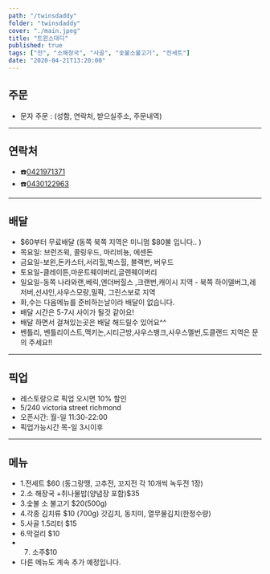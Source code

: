```yaml
---
path: "/twinsdaddy"
folder: "twinsdaddy"
cover: "./main.jpeg"
title: "트윈스대디"
published: true
tags: ["전", "소해장국", "사골", "숯불소불고기", "전세트"]
date: "2020-04-21T13:20:00"
---
```


## 주문
- 문자 주문 :
 (성함,
 연락처,
 받으실주소,
 주문내역)

---

## 연락처
- ☎️<a href="tel:0421971371">0421971371</a>
- ☎️<a href="tel:0430122963">0430122963</a>

---

## 배달
- $60부터 무료배달
(동쪽 북쪽 지역은 미니멈 $80불 입니다.. )
- 목요일: 브런즈윅, 콜링우드, 마리비뇽, 에센돈
- 금요일-보윈,돈카스터,서리힐,박스힐, 블랙번, 버우드
- 토요일-클레이튼,마운트웨이버리,글렌웨이버리
- 일요일-동쪽 나라와랜,베릭,엔더버힐스 ,크랜번,캐이시 지역 - 북쪽 하이델버그,레저버,선샤인,사우스모랑,밀팍, 그린스보로 지역
- 화,수는 다음메뉴를 준비하는날이라 배달이 없습니다.
- 배달 시간은 5-7시 사이가 될것 같아요! 
- 배달 하면서 걸쳐있는곳은 배달 해드릴수 있어요^^
- 벤틀리, 벤틀리이스트,맥키논,시티근방,사우스뱅크,사우스멜번,도클랜드 지역은 문의 주세요!!
---

## 픽업
- 레스토랑으로 픽업 오시면 10% 할인  
- 5/240 victoria street richmond
- 오픈시간: 월-일 11:30-22:00
- 픽업가능시간 목-일 3시이후

---

## 메뉴
- 1.전세트 $60 (동그랑땡, 고추전, 꼬지전 각 10개씩 녹두전 1장)
- 2.소 해장국 +취나물밥(양념장 포함)$35
- 3.숯불 소 불고기 $20(500g)
- 4.각종 김치류 $10 (700g) 갓김치, 동치미, 열무물김치(한정수량)
- 5.사골 1.5리터 $15
- 6.막걸리 $10
- 7. 소주$10
- 다른 메뉴도 계속 추가 예정입니다.

